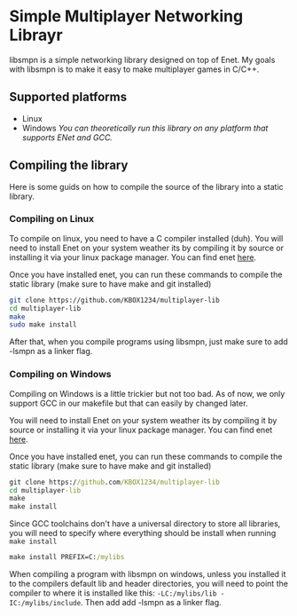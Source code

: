 # Simple Multiplayer Networking Librayr

libsmpn is a simple networking library designed on top of Enet.
My goals with libsmpn is to make it easy to make multiplayer games in C/C++.

## Supported platforms
- Linux
- Windows
*You can theoretically run this library on any platform that supports ENet and GCC.*

## Compiling the library
Here is some guids on how to compile the source of the library into a static library.
### Compiling on Linux

To compile on linux, you need to have a C compiler installed (duh).
You will need to install Enet on your system weather its by compiling it by source or installing it via your linux package manager.
You can find enet [here](http://sauerbraten.org/enet/).

Once you have installed enet, you can run these commands to compile the static library (make sure to have make and git installed)
```sh
git clone https://github.com/KBOX1234/multiplayer-lib
cd multiplayer-lib
make
sudo make install
```
After that, when you compile programs using libsmpn, just make sure to add -lsmpn as a linker flag.

### Compiling on Windows
Compiling on Windows is a little trickier but not too bad.
As of now, we only support GCC in our makefile but that can easily by changed later.

You will need to install Enet on your system weather its by compiling it by source or installing it via your linux package manager.
You can find enet [here](http://sauerbraten.org/enet/).

Once you have installed enet, you can run these commands to compile the static library (make sure to have make and git installed)

```bat
git clone https://github.com/KBOX1234/multiplayer-lib
cd multiplayer-lib
make
make install
```

Since GCC toolchains don't have a universal directory to store all libraries, you will need to specify where everything should be install when running ```make install```
```bat
make install PREFIX=C:/mylibs
```

When compiling a program with libsmpn on windows, unless you installed it to the compilers default lib and header directories, you will need to point the compiler to where it is installed like this: ```-LC:/mylibs/lib -IC:/mylibs/include```.
Then add add -lsmpn as a linker flag.
